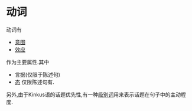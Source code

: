 # 动词

动词有
- [意图](intent.md)
- [效应](effect.md)
  
作为主要属性.其中
- 言据(仅限于陈述句)
- [态](form.md)
仅限陈述句有.

另外,由于Kinkus语的话题优先性,有一种[级别词](./level-for-topic.md)用来表示话题在句子中的主动程度.